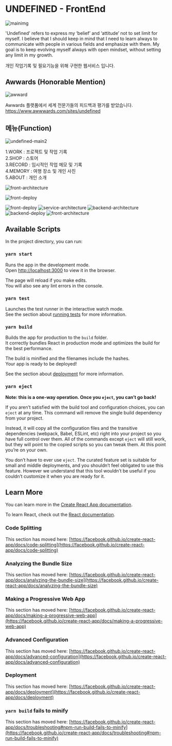 # UNDEFINED - FrontEnd

![mainimg](https://user-images.githubusercontent.com/59545206/160289502-12383bed-74cf-427a-b6cf-caa582cc46d3.JPG)

'Undefined' refers to express my ‘belief’ and ‘attitude’ not to set limit for myself. I believe that I should keep
in mind that I need to learn always to communicate with people in various fields and emphasize with them.
My goal is to keep evolving myself always with open mindset, without setting any limit in my growth.

개인 작업기록 및 필요기능을 위해 구현한 웹서비스 입니다.

## Awwards (Honorable Mention)

![awward](https://user-images.githubusercontent.com/59545206/160397628-3ff45c66-297c-400d-af0b-ed27b33535a0.JPG)

Awwards 플랫폼에서 세계 전문가들의 피드백과 평가를 받았습니다.
https://www.awwwards.com/sites/undefined

## 메뉴(Function)

![undefined-main2](https://user-images.githubusercontent.com/59545206/160288706-210e7fa6-e19d-4de4-82fd-9bda0dce6021.JPG)

1.WORK   : 프로젝트 및 작업 기록 \
2.SHOP   : 스토어 \
3.RECORD : 임시적인 작업 메모 및 기록 \
4.MEMORY : 여행 장소 및 개인 사진 \
5.ABOUT  : 개인 소개

![front-architecture](https://user-images.githubusercontent.com/59545206/160290048-f2572155-03ea-472d-b943-f541a9bf600a.png)

![front-deploy](https://user-images.githubusercontent.com/59545206/160290120-5ec666bd-cd8b-454f-8368-00897763b962.png)

![front-deploy](https://user-images.githubusercontent.com/59545206/160290391-deffa04b-71e8-4bf8-984d-b43762ef1986.png)
![service-architecture](https://user-images.githubusercontent.com/59545206/160290395-ecc143a8-c4c8-44b8-b9a0-40ad588120d2.png)
![backend-architecture](https://user-images.githubusercontent.com/59545206/160290396-88fa944b-6111-4721-ad2f-544b6c995e57.png)
![backend-deploy](https://user-images.githubusercontent.com/59545206/160290399-616f1842-8364-48d4-89e9-b0628940027f.png)
![front-architecture](https://user-images.githubusercontent.com/59545206/160290400-19afa513-caf9-42c2-a48f-bcb12eb69c8d.png)


## Available Scripts

In the project directory, you can run:

### `yarn start`

Runs the app in the development mode.\
Open [http://localhost:3000](http://localhost:3000) to view it in the browser.

The page will reload if you make edits.\
You will also see any lint errors in the console.

### `yarn test`

Launches the test runner in the interactive watch mode.\
See the section about [running tests](https://facebook.github.io/create-react-app/docs/running-tests) for more information.

### `yarn build`

Builds the app for production to the `build` folder.\
It correctly bundles React in production mode and optimizes the build for the best performance.

The build is minified and the filenames include the hashes.\
Your app is ready to be deployed!

See the section about [deployment](https://facebook.github.io/create-react-app/docs/deployment) for more information.

### `yarn eject`

**Note: this is a one-way operation. Once you `eject`, you can’t go back!**

If you aren’t satisfied with the build tool and configuration choices, you can `eject` at any time. This command will remove the single build dependency from your project.

Instead, it will copy all the configuration files and the transitive dependencies (webpack, Babel, ESLint, etc) right into your project so you have full control over them. All of the commands except `eject` will still work, but they will point to the copied scripts so you can tweak them. At this point you’re on your own.

You don’t have to ever use `eject`. The curated feature set is suitable for small and middle deployments, and you shouldn’t feel obligated to use this feature. However we understand that this tool wouldn’t be useful if you couldn’t customize it when you are ready for it.

## Learn More

You can learn more in the [Create React App documentation](https://facebook.github.io/create-react-app/docs/getting-started).

To learn React, check out the [React documentation](https://reactjs.org/).

### Code Splitting

This section has moved here: [https://facebook.github.io/create-react-app/docs/code-splitting](https://facebook.github.io/create-react-app/docs/code-splitting)

### Analyzing the Bundle Size

This section has moved here: [https://facebook.github.io/create-react-app/docs/analyzing-the-bundle-size](https://facebook.github.io/create-react-app/docs/analyzing-the-bundle-size)

### Making a Progressive Web App

This section has moved here: [https://facebook.github.io/create-react-app/docs/making-a-progressive-web-app](https://facebook.github.io/create-react-app/docs/making-a-progressive-web-app)

### Advanced Configuration

This section has moved here: [https://facebook.github.io/create-react-app/docs/advanced-configuration](https://facebook.github.io/create-react-app/docs/advanced-configuration)

### Deployment

This section has moved here: [https://facebook.github.io/create-react-app/docs/deployment](https://facebook.github.io/create-react-app/docs/deployment)

### `yarn build` fails to minify

This section has moved here: [https://facebook.github.io/create-react-app/docs/troubleshooting#npm-run-build-fails-to-minify](https://facebook.github.io/create-react-app/docs/troubleshooting#npm-run-build-fails-to-minify)
